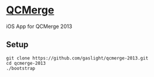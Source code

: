 # [QCMerge](http://qcmerge.com)

iOS App for QCMerge 2013

## Setup

````
git clone https://github.com/gaslight/qcmerge-2013.git
cd qcmerge-2013
./bootstrap
````
